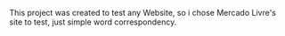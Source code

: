 This project was created to test any Website, so i chose Mercado Livre's site to test, just simple word correspondency.
